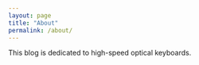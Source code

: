 ```yaml
---
layout: page
title: "About"
permalink: /about/
---
```


This blog is dedicated to high-speed optical keyboards.
